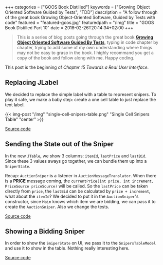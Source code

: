 +++
categories = ["GOOS Book Distilled"]
keywords = ["Growing Object Oriented Software Guided by Tests", "TDD"]
description = "A follow through of the great book Growing Object-Oriented Software, Guided by Tests with code"
featured = "featured-goos.jpg"
featuredpath = "/img"
title = "GOOS Book Distilled Part 10"
date = 2018-02-26T20:14:34+02:00
+++

>This is a series of blog posts going through the great book [**Growing Object Oriented Software Guided By Tests**](https://www.amazon.com/Growing-Object-Oriented-Software-Guided-Tests/dp/0321503627), typing in code chapter by chapter, trying to add some of my own understanding where things may not be easy to grasp in the book. I highly recommand you get a copy of the book and follow along with me. Happy coding.

This post is the beginning of *Chapter 15 Towards a Real User Interface*.

## Replacing JLabel

We decided to replace the simple label with a table to represent snipers. To play it safe, we make a baby step: create a one cell table to just replace the text label.

{{< img-post "/img" "single-cell-snipers-table.png" "Single Cell Snipers Table" "center" >}}

[Source code](https://github.com/lvguowei/GOOS/commit/7f33fdb6363a041c105a731b79c1cd2c2db962fd)

## Sending the State out of the Sniper

In the new `JTable`, we show 3 columns: `itemId`, `lastPrice` and `lastBid`. Since these 3 values aways go together, we can bundle them up into a `SniperState`.

Recap: `AuctionSniper` is a listener in `AuctionMessageTranslator`. When there is a **PRICE** message coming, the `currentPrice(int price, int increment, PriceSource priceSource)` will be called.
So the `lastPrice` can be taken directly from `price`, the `lastBid` can be calculated by `price + increment`, what about the `itemId`? We decided to put it in the `AuctionSniper`'s constructor, since `Main` knows which item we are bidding, we can pass it to create the `AuctionSniper`. Also we change the tests.

[Source code](https://github.com/lvguowei/GOOS/commit/4ec304248df6691c521fddbc5a8b9fe31d2e06d7)

## Showing a Bidding Sniper

In order to show the `SniperState` on UI, we pass it to the `SnipersTableModel` and use it to show in the table. Nothing really interesting here.

[Source code](https://github.com/lvguowei/GOOS/commit/fe390e8a73c576f4c2340452bc9caae4a7d0f634)
